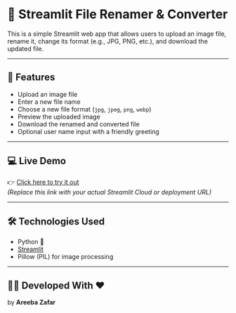 # 📁 Streamlit File Renamer & Converter

This is a simple Streamlit web app that allows users to upload an image file, rename it, change its format (e.g., JPG, PNG, etc.), and download the updated file.

---

## 🚀 Features

- Upload an image file
- Enter a new file name
- Choose a new file format (`jpg`, `jpeg`, `png`, `webp`)
- Preview the uploaded image
- Download the renamed and converted file
- Optional user name input with a friendly greeting

---

## 💻 Live Demo

👉 [Click here to try it out](https://your-demo-link.streamlit.app)  
*(Replace this link with your actual Streamlit Cloud or deployment URL)*

---

## 🛠️ Technologies Used

- Python 🐍
- [Streamlit](https://streamlit.io/)
- Pillow (PIL) for image processing

---

## 👩‍💻 Developed With ❤
by **Areeba Zafar**   
